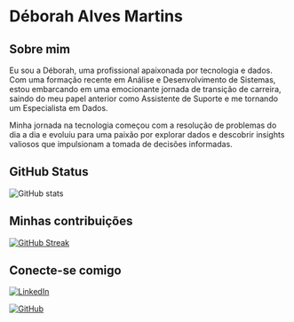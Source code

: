 
# Déborah Alves Martins

## Sobre mim

Eu sou a Déborah, uma profissional apaixonada por tecnologia e dados. Com uma formação recente em Análise e Desenvolvimento de Sistemas, estou embarcando em uma emocionante jornada de transição de carreira, saindo do meu papel anterior como Assistente de Suporte e me tornando um Especialista em Dados.

Minha jornada na tecnologia começou com a resolução de problemas do dia a dia e evoluiu para uma paixão por explorar dados e descobrir insights valiosos que impulsionam a tomada de decisões informadas. 
## GitHub Status
![GitHub stats](https://github-readme-stats.vercel.app/api?username=deborahamartins&theme=nord&show_icons=true)

## Minhas contribuições 
[![GitHub Streak](https://streak-stats.demolab.com?user=deborahamartins&theme=nord)](https://git.io/streak-stats)
## Conecte-se comigo
[![LinkedIn](https://img.shields.io/badge/LinkedIn-0A66C2?style=for-the-badge&logo=linkedin&logoColor=white)](https://www.linkedin.com/in/deborahamartins/)

[![GitHub](https://img.shields.io/badge/GitHub-000?style=for-the-badge&logo=github&logoColor=fff)](https://github.com/deborahamartins)
